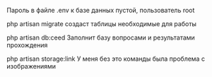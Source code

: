 Пароль в файле .env к базе данных пустой, пользователь root

php artisan migrate
создаст таблицы необходимые для работы

php artisan db:ceed
Заполнит базу вопросами и результатами прохождения

php artisan storage:link
У меня без это команды была проблема с изображениями
